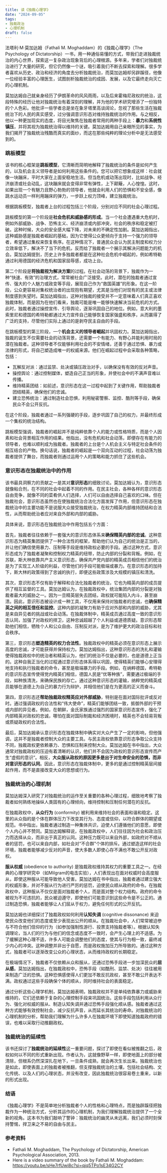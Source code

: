 ```yaml
---
title: 读《独裁心理学》
date: "2024-09-05"
tags:
- 独裁政治
- 心理机制
draft: false
---
```


法塔利·M·莫加达姆（Fathali M. Moghaddam）的《独裁心理学》（The Psychology of Dictatorship）一书，用一种通俗易懂的方式，带我们走进独裁统治的内心世界，探索这一复杂政治现象背后的心理根源。多年来，学者们对独裁统治进行了大量的研究，但它仍然像一个谜，吸引着我们不断去探索和理解。很多学者喜欢从历史、政治和经济的角度去分析独裁统治，而莫加达姆却另辟蹊径，他像一位经验丰富的心理医生，试图剖析独裁统治的成因、发展，以及它最终走向灭亡的心理机制。

莫加达姆自己就亲身经历了伊朗革命的风风雨雨，以及后来霍梅尼政权的统治，这段特殊的经历让他对独裁统治有着深刻的理解，并为他的学术研究增添了一份独特的个人色彩。他批评一些学者总是坐在象牙塔里高谈阔论，忽视了那些生活在独裁统治下的人民的真实感受，过分强调意识形态对维持独裁统治的作用。与之相反，他以一种更加现实的态度，将目光聚焦在独裁者常用的两种手段上：**暴力**和**系统性镇压**，并将其视为独裁统治得以维持的关键。莫加达姆用自己亲眼所见的事实，为我们揭开了独裁统治残酷而真实的面纱，而这在那些纯粹的理论分析中是无法感受到的。

### 跳板模型

该书的核心框架是**跳板模型**，它清晰而简明地解释了独裁统治的条件是如何产生的，以及机会主义领导者是如何利用这些条件的。您可以把它想象成这样：社会就像一块蹦床，平时大家在上面安稳地生活。但当危机或动荡出现时，比如战争、经济崩溃或社会动乱，这块蹦床就会变得非常有弹性，上下颠簸，人心惶惶。这时，如果出现一个有魅力且野心勃勃的领导者，他就会利用人们的恐惧和不安全感，像跳水运动员一样利用蹦床的弹力，一步跃上权力顶峰，建立独裁统治。

根据跳板模型，独裁者上台的过程包括三个阶段，分别对应不同的社会心理过程。

跳板模型的第一个阶段是**社会危机和威胁感的形成**。当一个社会遭遇重大危机时，例如外部威胁、战争、恐怖主义、经济崩溃或内部冲突，社会的秩序和稳定被打破。这种时候，大众的安全感大幅下降，对未来的不确定性加剧。莫加达姆指出，这种威胁感是独裁者崛起的基础，因为它使得公众更倾向于支持一个强力的领导者，希望通过集权来恢复秩序。在这种情况下，普通民众会认为民主制度和权力分立效率低下，解决不了当下的危机，反而给了独裁者一个展示其解决问题能力的机会。莫加达姆提到，历史上许多独裁者都是在这种社会危机中崛起的，例如希特勒通过利用德国的经济危机和国家屈辱感，成功上台。

第二个阶段是**将独裁视为解决方案**的过程。在社会动荡的背景下，独裁作为一种“快速、有效”的治理方式，常常被社会广泛接受。此时，潜在的独裁者通过宣传、强大的个人魅力或政变等手段，展现自己作为“救国英雄”的形象。在这一阶段，公众更容易对集权统治者的出现抱有期望，尤其是当他们对现有的民主或法律制度感到失望时。莫加达姆指出，这种对独裁的接受并不一定意味着人们真正喜欢独裁体制，而是因为在他们看来，独裁可能是唯一能够快速解决当前危机的方式。此时，独裁者通过操控宣传、引导舆论，逐渐巩固自己的地位。例如，意大利的墨索里尼和德国的希特勒都通过大力宣传自己能够恢复国家强盛和秩序，从而赢得了广泛的支持，尽管他们实际上通过的是剥夺民主自由的手段。

在跳板模型的第三阶段，一个**机会主义的领导者崛起**并巩固权力。莫加达姆指出，独裁的诞生不仅需要社会的动荡背景，还需要一个有能力、有野心并能利用时局的潜在独裁者。这种领导者不仅能够利用社会的不安情绪，还善于通过恐惧、暴力或法律的形式，将自己塑造成唯一的权威来源。他们在崛起过程中会采取各种策略，包括：

- 瓦解反对派：通过监禁、处决或镇压政治对手，以确保没有有效的反对声音。
- 操控舆论：通过控制媒体，塑造自己正当的形象，并使社会中的不满声音难以传播。
- 维持精英团结：如前述，意识形态在这一过程中起到了关键作用，帮助独裁者团结精英，确保他们的忠诚。
- 建立恐怖统治：通过制造社会恐惧，利用秘密警察、监控、酷刑等手段，确保民众不会公开反抗。

在这个阶段，独裁者通过一系列强硬的手段，逐步巩固了自己的权力，并最终形成一个集权的统治结构。

跳板模型强调，独裁者的崛起并不是纯粹依靠个人的能力或性格特质，而是个人因素和社会背景相互作用的结果。他指出，没有危机和社会动荡，即便存在有能力的领导者，也难以顺利成为独裁者。独裁者的上台是个人机会主义与特定社会条件的相互结合的产物。换句话说，独裁者的崛起是一个双向互动的过程，社会动荡为独裁者提供了舞台，而独裁者则通过运用个人的策略和能力抓住了这些机会。

### 意识形态在独裁统治中的作用

该书最具洞察力的贡献之一是其对**意识形态**的细致讨论。莫加达姆认为，意识形态就像粘合剂，在不同的社会中起着不同的作用。在民主社会，各种各样的意识形态自由竞争，就像不同的菜肴供人们选择，人们可以自由选择自己喜欢的口味。但在独裁社会，意识形态虽然也在使独裁统治合法化方面发挥了作用，但意识形态在独裁统治中的主要功能不是说服大众接受独裁统治，在权力精英内部维持团结和合法性，从而帮助统治者应对来自外部和内部的威胁。

具体来说，意识形态在独裁统治中作用包括五个方面：

首先，独裁者往往依赖于一套强大的意识形态体系来**确保精英内部的忠诚**。这种意识形态为精英集团提供了一种合法性的框架，帮助他们认为自己的统治是正当的，并让他们确信使用暴力、压制等手段是维持政权必要的手段。通过这种方式，意识形态成为了独裁者凝聚和控制权力精英的纽带，防止内部的分裂和背叛。例如，在苏联，斯大林依靠共产主义意识形态，确保共产党内部的精英成员相信他们的统治是为了实现工人阶级的利益，尽管他们的手段可能极端或暴力。在意识形态的加持下，斯大林的政策得到了忠诚的执行，即便这些政策涉及大规模的镇压和清洗。

其次，意识形态不仅有助于解释和合法化独裁者的统治，它也为精英内部的成员提供了相互监督的工具。莫加达姆认为，在独裁政权中，统治集团内部的分裂是对独裁者最大的威胁之一。因为一旦精英层失去团结，政权就可能陷入内斗，甚至崩溃。因此，意识形态被设计成一种工具，不仅用来保持对独裁者的忠诚，也**确保精英之间的相互信任和监控**。这种内部的凝聚力有助于应对外部和内部的威胁，尤其是来自异见者的挑战或社会动荡。在独裁体制中，精英成员通过高度一致的意识形态认同，加强了对政权的捍卫，这种忠诚超越了个人利益或道德质疑。意识形态帮助他们相信，牺牲个人和公众自由、压制反对派，是为了维护更大的政治目标和社会秩序。

第三，意识形态**塑造精英的权力合法性**。独裁政权中的精英必须在意识形态上展示高度的忠诚，才可能获得并保持权力。莫加达姆指出，这种意识形态的洗礼和灌输使得独裁政权中的统治者和精英认为，他们的统治不仅是必要的，也是道德上正当的。这种自我正当化的过程通过意识形态体系得以巩固，使得精英们能够心安理得地支持和执行独裁者的命令，甚至是极端暴力的手段。例如，在纳粹德国，希特勒的意识形态宣传使得党内精英们相信，德国人民是“优等种族”，需要通过极端的手段，如种族清洗，来确保民族的存亡。通过这种意识形态的灌输，纳粹党的精英成员能够在道德上为自己的暴力行为辩护，并相信他们是在为更高的正义而奋斗。

第四，意识形态还**帮助独裁政权精英应对外部威胁**，特别是在面对国际批评或反对时。通过强调政权的合法性和“伟大使命”，精英们能够团结一致，抵御外部的干预或内部的异见者。例如，在朝鲜，金氏家族通过强烈的国家意识形态宣传，强化了内部精英对政权的忠诚，哪怕在面对国际制裁和经济困境时，精英也不会轻易背叛或质疑政权的合法性。

最后，莫加达姆承认意识形态在独裁体制中确实对大众产生了一定的影响，但他强调，这并不是独裁者控制大众的主要工具。与民主政权依靠意识形态争取公众支持不同，独裁政权更依赖暴力、恐惧和压制来控制大众。莫加达姆在书中指出，大众通常对独裁政权的压迫有着清晰的认识，他们并不会因为政权的意识形态宣传而产生“虚假的意识”。相反，**大众服从政权的原因更多是出于对生命安全的恐惧，而非对意识形态的认同**。因此，意识形态在独裁体制中，更多的是通过控制精英层间接起作用，而不是直接改变大众的思想或行为。

### 独裁统治的心理机制

莫加达姆深入研究了对独裁统治的运作至关重要的各种心理过程，细致地考察了独裁者如何熟练地操纵人类固有的心理倾向，维持控制和压制任何潜在的反抗。

在独裁政权中，**从众行为** (conformity) 被利用来维持社会的表面和谐和稳定。这里的从众指的是个体在群体压力下改变其行为、态度或信仰，以符合群体的期望或规范。书中指出，独裁者通过制造一种集体共识，迫使人们遵循他们的意愿，即使个人内心并不赞同。莫加达姆解释说，在独裁政权中，人们往往因为社会和政治压力而选择从众，而非出于真正的认同。这种压力既可以来自外部，如政府对不顺从者的惩罚，也可以来自内部，如社会对“不合群”个体的排斥。通过塑造这样的社会环境，独裁者能够减少反对的声音，使大多数人即使心存不满也不敢公开反对政权。

**服从权威** (obedience to authority) 是独裁政权维持其权力的重要工具之一。在经典的心理学研究中（如Milgram的电击实验），人们表现出在面对权威时会高度服从，即使这种服从可能导致他人受害。莫加达姆在书中指出，独裁者通过建立强大的权威形象，并对不服从行为进行严厉的惩罚，迫使民众顺从政府的命令。在独裁政权中，这种服从不仅仅是面对独裁者个人，而是面对整个权力结构。政府的命令被视为不可违抗的，民众被迫遵守，即使他们可能意识到这些命令是不公正的。通过制造恐惧，独裁者能够让人们屈从于权力，避免任何形式的公开反抗。

莫加达姆也详细探讨了独裁政权如何利用**认知失调** (cognitive dissonance) 来迫使民众改变他们的态度或至少表现出公开的顺从。在独裁社会中，人们常常被迫参与不符合他们信仰的行为（如参加强制性游行、投票支持独裁者等）。根据认知失调理论，当人们的行为与他们的信念或态度不一致时，会产生心理上的不适感。为了缓解这种心理不适，许多人可能会调整他们的态度，使其与行为相一致，最终减少内心的冲突。这种调整并非出于自愿，而是政权施加压力所导致的。通过这种方式，独裁者可以逐渐改变公众的心理状态，从而维持政权的长期稳定。

在极端情况下，独裁者不仅依赖从众和服从，还通过恐怖手段进一步加深民众的**屈从感**。莫加达姆指出，在独裁政权中，恐怖手段（如酷刑、监禁、处决）往往被用来制造广泛的恐惧。这种恐惧感使得人们更加不敢反抗政权，甚至不敢公开表达不满。政权通过这些手段确保个体的顺从，同时维持社会的表面稳定。

通过分析这些心理学机制，莫加达姆表明，独裁政权并不是单纯依靠暴力或威胁来维持的，它们还依赖于复杂的心理控制手段来巩固统治。这些手段包括利用从众行为、强化对权威的服从、制造认知失调并通过恐怖手段强化顺从感。独裁者通过这种方式能够有效控制社会，减少反抗声音，从而延长其统治的寿命。对独裁统治的心理机制的分析，帮助我们理解为什么许多人在独裁环境下即使知道独裁政府的错误，也难以采取行动推翻政权。


### 独裁统治的延续性

该书还探讨了**独裁统治的延续性**这一重要问题，探讨了即使在看似被推翻之后，政权如何以不同的形式重新出现。作者认为，这就像野草一样，即使地面上的部分被清除，但根系仍然深深扎在地下，一旦条件成熟，就会再次生长出来。独裁统治也是如此，即使表面上的独裁者被推翻，但支撑独裁统治的土壤，包括社会结构、文化传统、以及人们的心理状态，并没有改变，因此独裁统治很容易卷土重来，以新的形式出现。

### 结语

《独裁心理学》不是简单地分析独裁者个人的性格和心理特点，而是独辟蹊径把独裁作为一种统治方式，分析其运作的心理机制，为我们理解独裁统治提供了一个全新的视角。这本书为我们敲响了警钟：独裁统治的幽灵从未远离，我们必须时刻保持警惕，捍卫来之不易的自由与民主。

### 参考资料

- Fathali M. Moghaddam, The Psychology of Dictatorship, American Psychological Association, 2013.
- Here is a video summary of the book by Fathali M. Moghaddam: https://youtu.be/sHe7rfUwi8c?si=qjq5TPo1sE34G2CY
